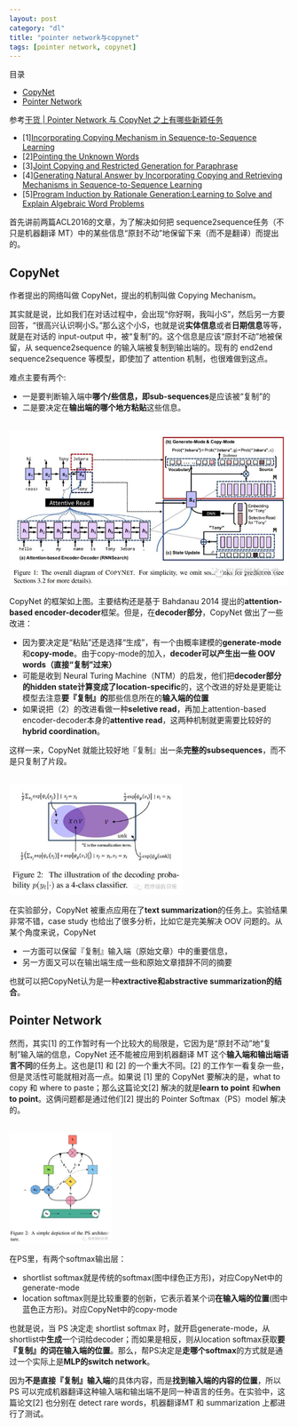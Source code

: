 ```yaml
---
layout: post
category: "dl"
title: "pointer network与copynet"
tags: [pointer network, copynet]
---
```


目录

<!-- TOC -->

- [CopyNet](#copynet)
- [Pointer Network](#pointer-network)

<!-- /TOC -->

参考[干货 \| Pointer Network 与 CopyNet 之上有哪些新颖任务](http://www.sohu.com/a/140364283_297288)

+ [1][Incorporating Copying Mechanism in Sequence-to-Sequence Learning](http://aclweb.org/anthology/P16-1154)
+ [2][Pointing the Unknown Words](https://arxiv.org/abs/1603.08148)
+ [3][Joint Copying and Restricted Generation for Paraphrase](https://arxiv.org/abs/1611.09235)
+ [4][Generating Natural Answer by Incorporating Copying and Retrieving Mechanisms in Sequence-to-Sequence Learning](http://www.nlpr.ia.ac.cn/cip/shizhuhe/articles/acl2017-coreqa.pdf)
+ [5][Program Induction by Rationale Generation:Learning to Solve and Explain Algebraic Word Problems](https://arxiv.org/abs/1705.04146)

首先讲前两篇ACL2016的文章，为了解决如何把 sequence2sequence任务（不只是机器翻译 MT）中的某些信息“原封不动”地保留下来（而不是翻译）而提出的。

## CopyNet

作者提出的网络叫做 CopyNet，提出的机制叫做 Copying Mechanism。

其实就是说，比如我们在对话过程中，会出现“你好啊，我叫小S”，然后另一方要回答，“很高兴认识啊小S。”那么这个小S，也就是说**实体信息**或者**日期信息**等等，就是在对话的 input-output 中，被“复制”的。这个信息是应该“原封不动”地被保留，从 sequence2sequence 的输入端被复制到输出端的。现有的 end2end sequence2sequence 等模型，即使加了 attention 机制，也很难做到这点。

难点主要有两个:

+ 一是要判断输入端中**哪个/些信息，即sub-sequences**是应该被“复制”的
+ 二是要决定在**输出端的哪个地方粘贴**这些信息。

<html>
<br/>
<img src='../assets/copynet.jpg' style='max-height: 300px'/>
<br/>
</html>

CopyNet 的框架如上图。主要结构还是基于 Bahdanau 2014 提出的**attention-based encoder-decoder**框架。但是，在**decoder部分**，CopyNet 做出了一些改进：

+ 因为要决定是“粘贴”还是选择“生成”，有一个由概率建模的**generate-mode**和**copy-mode**。由于copy-mode的加入，**decoder可以产生出一些 OOV words（直接“复制”过来）**
+ 可能是收到 Neural Turing Machine（NTM）的启发，他们把**decoder部分的hidden state计算变成了location-specific**的，这个改进的好处是更能让模型去注意**要『复制』的**那些信息所在的**输入端的位置**
+ 如果说把（2）的改进看做一种**seletive read**，再加上attention-based encoder-decoder本身的**attentive read**，这两种机制就更需要比较好的**hybrid coordination**。

这样一来，CopyNet 就能比较好地『复制』出一条**完整的subsequences**，而不是只复制了片段。

<html>
<br/>
<img src='../assets/copynet-decoder.jpg' style='max-height: 200px'/>
<br/>
</html>

在实验部分，CopyNet 被重点应用在了**text summarization**的任务上。实验结果非常不错，case study 也给出了很多分析，比如它是完美解决 OOV 问题的。从某个角度来说，CopyNet

+ 一方面可以保留『复制』输入端（原始文章）中的重要信息，
+ 另一方面又可以在输出端生成一些和原始文章措辞不同的摘要

也就可以把CopyNet认为是一种**extractive和abstractive summarization的结合**。

## Pointer Network

然而，其实[1] 的工作暂时有一个比较大的局限是，它因为是“原封不动”地“复制”输入端的信息，CopyNet 还不能被应用到机器翻译 MT 这个**输入端和输出端语言不同**的任务上。这也是[1] 和 [2] 的一个重大不同。[2] 的工作乍一看复杂一些，但是灵活性可能就相对高一点。如果说 [1] 里的 CopyNet 要解决的是，what to copy 和 where to paste；那么这篇论文[2] 解决的就是**learn to point** 和**when to point**。这俩问题都是通过他们[2] 提出的 Pointer Softmax（PS）model 解决的。

<html>
<br/>
<img src='../assets/pointer-network.jpg' style='max-height: 200px'/>
<br/>
</html>

在PS里，有两个softmax输出层：

+ shortlist softmax就是传统的softmax(图中绿色正方形)，对应CopyNet中的generate-mode
+ location softmax则是比较重要的创新，它表示着某个词**在输入端的位置**(图中蓝色正方形)。对应CopyNet中的copy-mode

也就是说，当 PS 决定走 shortlist softmax 时，就开启generate-mode，从shortlist中**生成**一个词给decoder；而如果是相反，则从location softmax获取**要『复制』的词在输入端的位置**。那么，帮PS决定是**走哪个softmax**的方式就是通过一个实际上是**MLP的switch network**。

因为**不是直接『复制』输入端**的具体内容，而是**找到输入端的内容的位置**，所以 PS 可以完成机器翻译这种输入端和输出端不是同一种语言的任务。在实验中，这篇论文[2] 也分别在 detect rare words，机器翻译MT 和 summarization 上都进行了测试。

